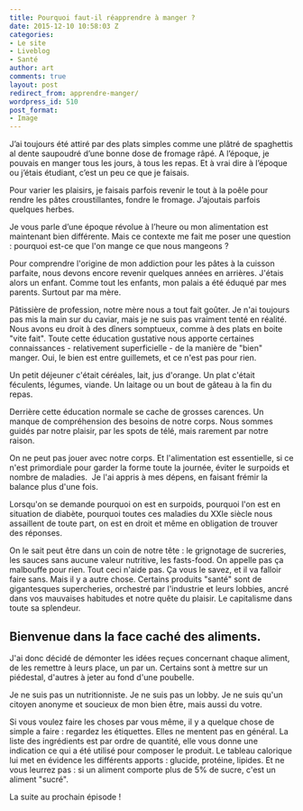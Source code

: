 ```yaml
---
title: Pourquoi faut-il réapprendre à manger ?
date: 2015-12-10 10:58:03 Z
categories:
- Le site
- Liveblog
- Santé
author: art
comments: true
layout: post
redirect_from: apprendre-manger/
wordpress_id: 510
post_format:
- Image
---
```


J’ai toujours été attiré par des plats simples comme une plâtré de spaghettis al dente saupoudré d’une bonne dose de fromage râpé. A l’époque, je pouvais en manger tous les jours, à tous les repas. Et à vrai dire à l’époque ou j’étais étudiant, c’est un peu ce que je faisais. 

Pour varier les plaisirs, je faisais parfois revenir le tout à la poêle pour rendre les pâtes croustillantes, fondre le fromage. J’ajoutais parfois quelques herbes.

Je vous parle d’une époque révolue à l’heure ou mon alimentation est maintenant bien différente. Mais ce contexte me fait me poser une question : pourquoi est-ce que l'on mange ce que nous mangeons ?

Pour comprendre l'origine de mon addiction pour les pâtes à la cuisson parfaite, nous devons encore revenir quelques années en arrières. J'étais alors un enfant. Comme tout les enfants, mon palais a été éduqué par mes parents. Surtout par ma mère. 

Pâtissière de profession, notre mère nous a tout fait goûter. Je n'ai toujours pas mis la main sur du caviar, mais je ne suis pas vraiment tenté en réalité. Nous avons eu droit à des dîners somptueux, comme à des plats en boite "vite fait". Toute cette éducation gustative nous apporte certaines connaissances - relativement superficielle - de la manière de "bien" manger. Oui, le bien est entre guillemets, et ce n'est pas pour rien. 

Un petit déjeuner c'était céréales, lait, jus d'orange. Un plat c'était féculents, légumes, viande. Un laitage ou un bout de gâteau à la fin du repas.

Derrière cette éducation normale se cache de grosses carences. Un manque de compréhension des besoins de notre corps. Nous sommes guidés par notre plaisir, par les spots de télé, mais rarement par notre raison.

On ne peut pas jouer avec notre corps. Et l'alimentation est essentielle, si ce n'est primordiale pour garder la forme toute la journée, éviter le surpoids et nombre de maladies.  Je l'ai appris à mes dépens, en faisant frémir la balance plus d'une fois.

Lorsqu'on se demande pourquoi on est en surpoids, pourquoi l'on est en situation de diabète, pourquoi toutes ces maladies du XXIe siècle nous assaillent de toute part, on est en droit et même en obligation de trouver des réponses.

On le sait peut être dans un coin de notre tête : le grignotage de sucreries, les sauces sans aucune valeur nutritive, les fasts-food. On appelle pas ça malbouffe pour rien. Tout ceci n'aide pas. Ça vous le savez, et il va falloir faire sans. Mais il y a autre chose. Certains produits "santé" sont de gigantesques supercheries, orchestré par l'industrie et leurs lobbies, ancré dans vos mauvaises habitudes et notre quête du plaisir. Le capitalisme dans toute sa splendeur.



## Bienvenue dans la face caché des aliments.



J'ai donc décidé de démonter les idées reçues concernant chaque aliment, de les remettre à leurs place, un par un. Certains sont à mettre sur un piédestal, d'autres à jeter au fond d'une poubelle.

Je ne suis pas un nutritionniste. Je ne suis pas un lobby. Je ne suis qu'un citoyen anonyme et soucieux de mon bien être, mais aussi du votre.

Si vous voulez faire les choses par vous même, il y a quelque chose de simple a faire : regardez les étiquettes. Elles ne mentent pas en général. La liste des ingrédients est par ordre de quantité, elle vous donne une indication ce qui a été utilisé pour composer le produit. Le tableau calorique lui met en évidence les différents apports : glucide, protéine, lipides. Et ne vous leurrez pas : si un aliment comporte plus de 5% de sucre, c'est un aliment "sucré".

La suite au prochain épisode !
